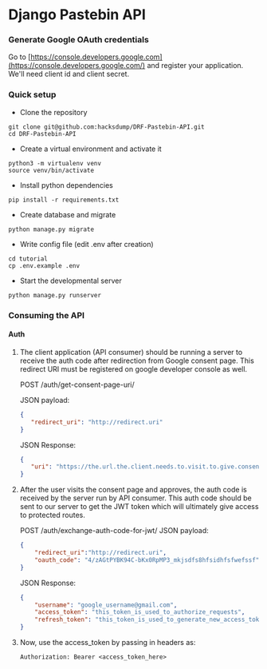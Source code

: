 # Django Pastebin API

### Generate Google OAuth credentials

Go to [https://console.developers.google.com](https://console.developers.google.com/) and register your application. We'll need client id and client secret.

### Quick setup

* Clone the repository

```shell
git clone git@github.com:hacksdump/DRF-Pastebin-API.git
cd DRF-Pastebin-API
```

* Create a virtual environment and activate it
  
```shell
python3 -m virtualenv venv
source venv/bin/activate
```

* Install python dependencies

```shell
pip install -r requirements.txt
```

* Create database and migrate

```shell
python manage.py migrate
```

* Write config file (edit .env after creation)

```shell
cd tutorial
cp .env.example .env
```

* Start the developmental server

```shell
python manage.py runserver
```

### Consuming the API

#### Auth

1. The client application (API consumer) should be running a server to receive the auth code after redirection from Google consent page. This redirect URI must be registered on google developer console as well.

    POST /auth/get-consent-page-uri/
   
   JSON payload:
    ```json
    {
       "redirect_uri": "http://redirect.uri"
    }
    ```
   JSON Response:
    ```json
    {
       "uri": "https://the.url.the.client.needs.to.visit.to.give.consent"
    }
    ```
   
2. After the user visits the consent page and approves, the auth code is received by the server run by API consumer. This auth code should be sent to our server to get the JWT token which will ultimately give access to protected routes.

    POST /auth/exchange-auth-code-for-jwt/
    JSON payload:
    ```json
    {
	    "redirect_uri":"http://redirect.uri",
	    "oauth_code": "4/zAGtPYBK94C-bKx0RpMP3_mkjsdfs8hfsidhfsfwefssf"
    }
    ```
   JSON Response:
    ```json
    {
        "username": "google_username@gmail.com",
        "access_token": "this_token_is_used_to_authorize_requests",
        "refresh_token": "this_token_is_used_to_generate_new_access_token"
    }
    ```
   
3. Now, use the access_token by passing in headers as:
    
    `Authorization: Bearer <access_token_here>`
